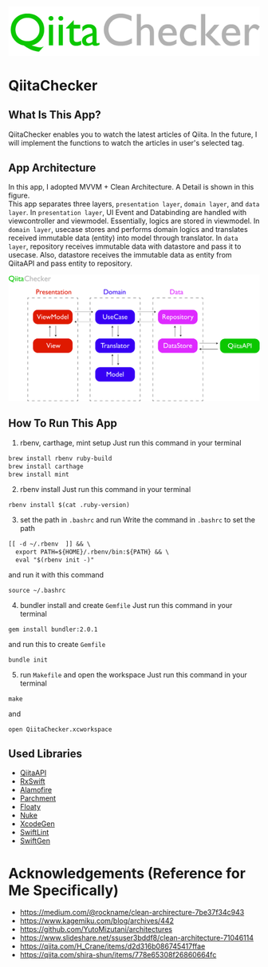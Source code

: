 <div align="center">
  <img src="QiitaChecker.png"></img>
</div>

# QiitaChecker
## What Is This App?
QiitaChecker enables you to watch the latest articles of Qiita. In the future, I will implement the functions to watch the articles in user's selected tag.

## App Architecture
In this app, I adopted MVVM + Clean Architecture. A Detail is shown in this figure.<br>
This app separates three layers, `presentation layer`, `domain layer`, and `data layer`. In `presentation layer`, UI Event and Databinding are handled with viewcontroller and viewmodel. Essentially, logics are stored in viewmodel. In `domain layer`, usecase stores and performs domain logics and translates received immutable data (entity) into model through translator. In `data layer`, repository receives immutable data with datastore and pass it to usecase. Also, datastore receives the immutable data as entity from QiitaAPI and pass entity to repository.

<div align="center">
  <img src="Architecture.png"></img>
</div>

## How To Run This App
1. rbenv, carthage, mint setup
Just run this command in your terminal
```
brew install rbenv ruby-build
brew install carthage
brew install mint
```

2. rbenv install
Just run this command in your terminal
```
rbenv install $(cat .ruby-version)
```

3. set the path in `.bashrc` and run
Write the command in `.bashrc` to set the path
```
[[ -d ~/.rbenv  ]] && \
  export PATH=${HOME}/.rbenv/bin:${PATH} && \
  eval "$(rbenv init -)"
```
and run it with this command
```
source ~/.bashrc
```

4. bundler install and create `Gemfile`
Just run this command in your terminal
```
gem install bundler:2.0.1
```
and run this to create `Gemfile`
```
bundle init
```

5. run `Makefile` and open the workspace
Just run this command in your terminal
```
make
```
and 
```
open QiitaChecker.xcworkspace
```



## Used Libraries
- [QiitaAPI](https://qiita.com/api/v2/docs)
- [RxSwift](https://github.com/ReactiveX/RxSwift)
- [Alamofire](https://github.com/Alamofire/Alamofire)
- [Parchment](https://github.com/rechsteiner/Parchment)
- [Floaty](https://github.com/kciter/Floaty)
- [Nuke](https://github.com/kean/Nuke)  
- [XcodeGen](https://github.com/yonaskolb/XcodeGen)
- [SwiftLint](https://github.com/realm/SwiftLint)
- [SwiftGen](https://github.com/SwiftGen/SwiftGen)

# Acknowledgements (Reference for Me Specifically)
- https://medium.com/@rockname/clean-archirecture-7be37f34c943
- https://www.kagemiku.com/blog/archives/442
- https://github.com/YutoMizutani/architectures
- https://www.slideshare.net/ssuser3bddf8/clean-architecture-71046114
- https://qiita.com/H_Crane/items/d2d316b086745417ffae
- https://qiita.com/shira-shun/items/778e65308f26860664fc
